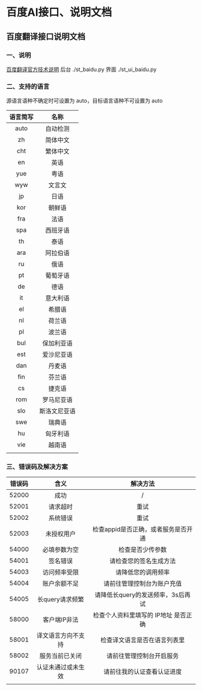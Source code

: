 # 百度AI接口、说明文档


## 百度翻译接口说明文档


### 一、说明

[百度翻译官方技术说明](http://api.fanyi.baidu.com/api/trans/product/apidoc)
后台  ./st_baidu.py
界面  ./st_ui_baidu.py


### 二、支持的语言

源语言语种不确定时可设置为 auto，目标语言语种不可设置为 auto

| 语言简写 |     名称     |
| :------: | :----------: |
|   auto   |   自动检测   |
|    zh    |   简体中文   |
|   cht    |   繁体中文   |
|    en    |     英语     |
|   yue    |     粤语     |
|   wyw    |    文言文    |
|    jp    |     日语     |
|   kor    |    朝鲜语    |
|   fra    |     法语     |
|   spa    |   西班牙语   |
|    th    |     泰语     |
|   ara    |   阿拉伯语   |
|    ru    |     俄语     |
|    pt    |   葡萄牙语   |
|    de    |     德语     |
|    it    |   意大利语   |
|    el    |    希腊语    |
|    nl    |    荷兰语    |
|    pl    |    波兰语    |
|   bul    |  保加利亚语  |
|   est    |  爱沙尼亚语  |
|   dan    |    丹麦语    |
|   fin    |    芬兰语    |
|    cs    |    捷克语    |
|   rom    |  罗马尼亚语  |
|   slo    | 斯洛文尼亚语 |
|   swe    |    瑞典语    |
|    hu    |   匈牙利语   |
|   vie    |    越南语    |
|          |              |


### 三、错误码及解决方案

| 错误码 |        含义        |               解决方法               |
| :----: | :----------------: | :----------------------------------: |
| 52000  |        成功        |                  /                   |
| 52001  |      请求超时      |                 重试                 |
| 52002  |      系统错误      |                 重试                 |
| 52003  |     未授权用户     | 检查appid是否正确，或者服务是否开通  |
| 54000  |    必填参数为空    |           检查是否少传参数           |
| 54001  |      签名错误      |        请检查您的签名生成方法        |
| 54003  |    访问频率受限    |          请降低您的调用频率          |
| 54004  |    账户余额不足    |      请前往管理控制台为账户充值      |
| 54005  |  长query请求频繁   |  请降低长query的发送频率，3s后再试   |
| 58000  |    客户端IP非法    | 检查个人资料里填写的 IP地址 是否正确 |
| 58001  | 译文语言方向不支持 |     检查译文语言是否在语言列表里     |
| 58002  |   服务当前已关闭   |       请前往管理控制台开启服务       |
| 90107  | 认证未通过或未生效 |      请前往我的认证查看认证进度      |
|        |                    |                                      |

